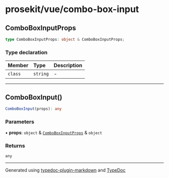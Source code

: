 # prosekit/vue/combo-box-input

## ComboBoxInputProps

```ts
type ComboBoxInputProps: object & ComboBoxInputProps;
```

### Type declaration

| Member | Type | Description |
| :------ | :------ | :------ |
| `class` | `string` | - |

***

## ComboBoxInput()

```ts
ComboBoxInput(props): any
```

### Parameters

▪ **props**: `object` & [`ComboBoxInputProps`](../lit/combo-box-input.md#comboboxinputprops) & `object`

### Returns

`any`

***

Generated using [typedoc-plugin-markdown](https://www.npmjs.com/package/typedoc-plugin-markdown) and [TypeDoc](https://typedoc.org/)
